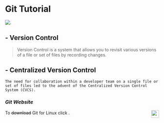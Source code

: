 # Git Tutorial

![.](https://www.vogella.com/tutorials/Git/images/xmerge_commit20.png.pagespeed.ic.qyGyUxXibh.png)

## - Version Control
> Version Control is a system that allows you to revisit various versions of a file or set of files by recording changes. 

## - Centralized Version Control
`The need for collaboration within a developer team on a single file or set of files led to the advent of the Centralized Version Control System (CVCS).`

### ***Git Website***

To ~~download~~ Git for Linux click [ <img align="right" width="25" height="25" src="http://https://oss.deltares.nl/image/image_gallery?uuid=3fff7831-335b-4555-863e-08b5d44367d5&groupId=183920&t=1409142262737"> ](https://git-scm.com/download/linux) . 




